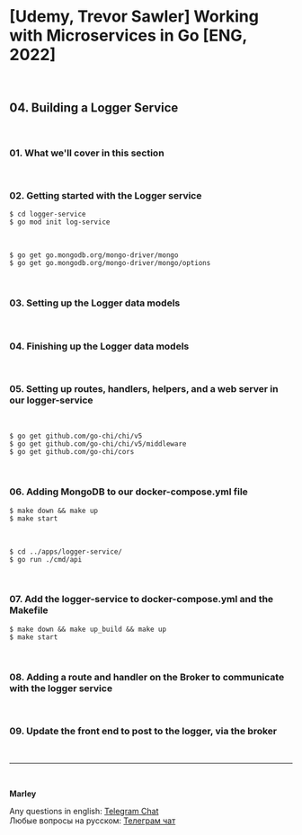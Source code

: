 # [Udemy, Trevor Sawler] Working with Microservices in Go [ENG, 2022]

<br/>

## 04. Building a Logger Service

<br/>

### 01. What we'll cover in this section

<br/>

### 02. Getting started with the Logger service

```
$ cd logger-service
$ go mod init log-service
```

<br/>

```
$ go get go.mongodb.org/mongo-driver/mongo
$ go get go.mongodb.org/mongo-driver/mongo/options
```

<br/>

### 03. Setting up the Logger data models

<br/>

### 04. Finishing up the Logger data models

<br/>

### 05. Setting up routes, handlers, helpers, and a web server in our logger-service

<br/>

```
$ go get github.com/go-chi/chi/v5
$ go get github.com/go-chi/chi/v5/middleware
$ go get github.com/go-chi/cors
```

<br/>

### 06. Adding MongoDB to our docker-compose.yml file

```
$ make down && make up
$ make start
```

<br/>

```
$ cd ../apps/logger-service/
$ go run ./cmd/api
```

<br/>

### 07. Add the logger-service to docker-compose.yml and the Makefile

```
$ make down && make up_build && make up
$ make start
```

<br/>

### 08. Adding a route and handler on the Broker to communicate with the logger service

<br/>

### 09. Update the front end to post to the logger, via the broker

<br/>

---

<br/>

**Marley**

Any questions in english: <a href="https://jsdev.org/chat/">Telegram Chat</a>  
Любые вопросы на русском: <a href="https://jsdev.ru/chat/">Телеграм чат</a>
